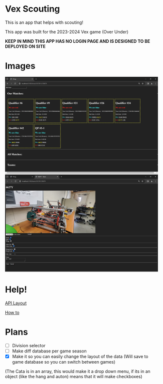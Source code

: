 # Vex Scouting

This is an app that helps with scouting!

This app was built for the 2023-2024 Vex game (Over Under)

**KEEP IN MIND THIS APP HAS NO LOGIN PAGE AND IS DESIGNED TO BE DEPLOYED ON SITE**

# Images

![Bla](docs/imgs/time.png)
![Bla](docs/imgs/teamInfo.png)


# Help!

[API Layout](/docs/apiRoutes.md)

[How to](/docs/howTo.md)

# Plans

- [ ] Division selector
- [ ] Make diff database per game season
- [x] Make it so you can easily change the layout of the data (Will save to game database so you can switch between games)

(The Cata is in an array, this would make it a drop down menu, if its in an object (like the hang and auton) means that it will make checkboxes)